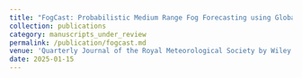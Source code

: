 ```yaml
---
title: "FogCast: Probabilistic Medium Range Fog Forecasting using Global Machine Learning Weather Prediction Model"
collection: publications
category: manuscripts_under_review
permalink: /publication/fogcast.md
venue: 'Quarterly Journal of the Royal Meteorological Society by Wiley'
date: 2025-01-15
---
```

